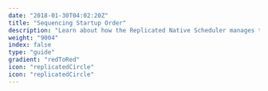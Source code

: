 ```yaml
---
date: "2018-01-30T04:02:20Z"
title: "Sequencing Startup Order"
description: "Learn about how the Replicated Native Scheduler manages the order your containers are started"
weight: "9004"
index: false
type: "guide"
gradient: "redToRed"
icon: "replicatedCircle"
icon: "replicatedCircle"
---
```


